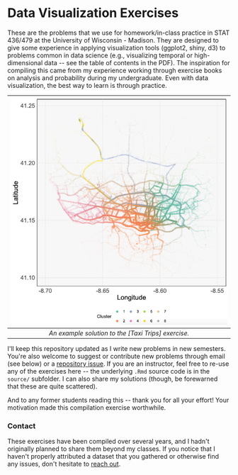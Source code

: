 # Data Visualization Exercises

These are the problems that we use for homework/in-class practice in STAT
436/479 at the University of Wisconsin - Madison. They are designed to give some
experience in applying visualization tools (ggplot2, shiny, d3) to problems
common in data science (e.g., visualizing temporal or high-dimensional data --
see the table of contents in the PDF). The inspiration for compiling this came
from my experience working through exercise books on analysis and probability
during my undergraduate. Even with data visualization, the best way to learn is
through practice.

 <img src="source/figure/porto_traffic.png" width=500 alt='A scatterplot of taxi trajectories in Porto, Portugal, illustrating the visualization of spatial vector data.'/> |
|:--:| 
| *An example solution to the [Taxi Trips] exercise.* |

I'll keep this repository updated as I write new problems in new semesters.
You're also welcome to suggest or contribute new problems through email (see
below) or a [repository
issue](https://github.com/krisrs1128/data_visualization_exercises/issues). If
you are an instructor, feel free to re-use any of the exercises here -- the
underlying `.Rmd` source code is in the `source/` subfolder. I can also share my
solutions (though, be forewarned that these are quite scattered).

And to any former students reading this -- thank you for all your effort! Your
motivation made this compilation exercise worthwhile.

### Contact

These exercises have been compiled over several years, and I hadn't originally
planned to share them beyond my classes. If you notice that I haven't properly
attributed a dataset that you gathered or otherwise find any issues, don't
hesitate to [reach out](https://measurement-and-microbes.org/_includes/contact).
